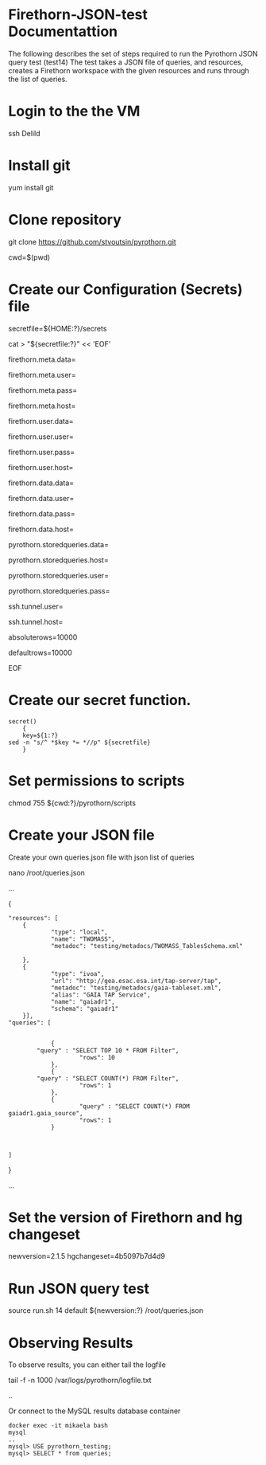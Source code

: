 # Firethorn-JSON-test Documentattion

The following describes the set of steps required  to run the Pyrothorn JSON query test (test14)
The test takes a JSON file of queries, and resources, creates a Firethorn workspace with the given resources and runs through the list of queries.

# Login to the the VM

ssh Delild


# Install git

yum install git


# Clone repository

git clone https://github.com/stvoutsin/pyrothorn.git

cwd=$(pwd)


# Create our Configuration (Secrets) file

secretfile=${HOME:?}/secrets


cat > "${secretfile:?}" << 'EOF'


firethorn.meta.data=

firethorn.meta.user=

firethorn.meta.pass=

firethorn.meta.host=


firethorn.user.data=

firethorn.user.user=

firethorn.user.pass=

firethorn.user.host=

firethorn.data.data=

firethorn.data.user=

firethorn.data.pass=

firethorn.data.host=

pyrothorn.storedqueries.data=

pyrothorn.storedqueries.host=

pyrothorn.storedqueries.user=

pyrothorn.storedqueries.pass=

ssh.tunnel.user=

ssh.tunnel.host=


absoluterows=10000

defaultrows=10000


EOF



  
# Create our secret function.


    secret()
        {
        key=${1:?}
	sed -n "s/^ *$key *= *//p" ${secretfile}
        }



# Set permissions to scripts

   chmod 755 ${cwd:?}/pyrothorn/scripts





# Create your JSON file 

Create your own queries.json file with json list of queries 

nano /root/queries.json

...

{

	"resources": [
        {
                "type": "local",
                "name": "TWOMASS",
                "metadoc": "testing/metadocs/TWOMASS_TablesSchema.xml"

        },
        {
                "type": "ivoa",
                "url": "http://gea.esac.esa.int/tap-server/tap",
                "metadoc": "testing/metadocs/gaia-tableset.xml",
                "alias": "GAIA TAP Service",
                "name": "gaiadr1",
                "schema": "gaiadr1"
        }],
	"queries": [

		
                {
			"query" : "SELECT TOP 10 * FROM Filter",
                        "rows": 10
                },
                {
			"query" : "SELECT COUNT(*) FROM Filter",
                        "rows": 1
                },
                {
                        "query" : "SELECT COUNT(*) FROM gaiadr1.gaia_source",
                        "rows": 1
                }

              

	]

}

...



# Set the version of Firethorn and hg changeset

newversion=2.1.5
hgchangeset=4b5097b7d4d9

# Run JSON query test
source run.sh 14  default  ${newversion:?} /root/queries.json


# Observing Results

To observe results, you can either tail the logfile

tail -f -n 1000 /var/logs/pyrothorn/logfile.txt

..

Or connect to the MySQL results database container

    docker exec -it mikaela bash
    mysql
    ..
    mysql> USE pyrothorn_testing;
    mysql> SELECT * from queries;
